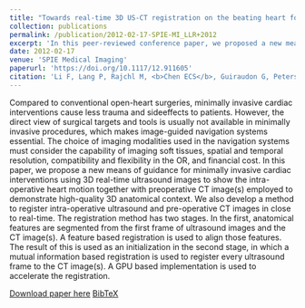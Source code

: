 ```yaml
---
title: "Towards real-time 3D US-CT registration on the beating heart for guidance of minimally invasive cardiac interventions"
collection: publications
permalink: /publication/2012-02-17-SPIE-MI_LLR+2012
excerpt: 'In this peer-reviewed conference paper, we proposed a new means of guidance for minimally invasive cardiac interventions using 3D real-time ultrasound images to show the intra-operative heart motion together with preoperative CT image(s) employed to demonstrate high-quality 3D anatomical context.'
date: 2012-02-17
venue: 'SPIE Medical Imaging'
paperurl: 'https://doi.org/10.1117/12.911605'
citation: 'Li F, Lang P, Rajchl M, <b>Chen ECS</b>, Guiraudon G, Peters TM, (2012). "Towards real-time 3D US-CT registration on the beating heart for guidance of minimally invasive cardiac interventions"; in <i>SPIE Medical Imaging: Image-Guided Procedures, Robotic Interventions, and Modeling</i>, 831615, pp. 360--367.'
---
```


Compared to conventional open-heart surgeries, minimally invasive cardiac interventions cause less trauma and sideeffects to patients. However, the direct view of surgical targets and tools is usually not available in minimally invasive procedures, which makes image-guided navigation systems essential. The choice of imaging modalities used in the navigation systems must consider the capability of imaging soft tissues, spatial and temporal resolution, compatibility and flexibility in the OR, and financial cost. In this paper, we propose a new means of guidance for minimally invasive cardiac interventions using 3D real-time ultrasound images to show the intra-operative heart motion together with preoperative CT image(s) employed to demonstrate high-quality 3D anatomical context. We also develop a method to register intra-operative ultrasound and pre-operative CT images in close to real-time. The registration method has two stages. In the first, anatomical features are segmented from the first frame of ultrasound images and the CT image(s). A feature based registration is used to align those features. The result of this is used as an initialization in the second stage, in which a mutual information based registration is used to register every ultrasound frame to the CT image(s). A GPU based implementation is used to accelerate the registration.

[Download paper here](https://doi.org/10.1117/12.911605) [BibTeX](./../files/bibtex/LLR+2012.bib)